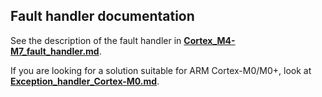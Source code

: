 ## Fault handler documentation

See the description of the fault handler in **[Cortex_M4-M7_fault_handler.md](../../../Simple_STM32H743/RTEdbg/Demo_code/Cortex_M4-M7_fault_handler.md)**.

If you are looking for a solution suitable for ARM Cortex-M0/M0+, look at **[Exception_handler_Cortex-M0.md](https://github.com/RTEdbg/RTEcomLib_NUCLEO_C071RB_Demo/blob/master/Exception_handler_Cortex-M0.md)**.